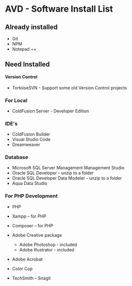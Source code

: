 
# AVD - Software Install List
## Already installed
- Git
- NPM 
- Notepad ++

## Need Installed

#### Version Control
- TortoiseSVN - Support some old Version Control projects

### For Local
- ColdFusion Server - Developer Edition
### IDE's
- ColdFusion Builder
- Visual Studio Code
- Dreamweaver
### Database
- Microsoft SQL Server Management Management Studio
- Oracle SQL Developer - unzip to a folder
- Oracle SQL Developer Data Modeler - unzip to a folder
- Aqua Data Studio

### For PHP Development
- PHP
- Xampp – for PHP
- Composer – for PHP

- Adobe Creative package
	- Adobe Photoshop - included
	- Adobe Illustrator - included
- Adobe Acrobat
- Color Cop
-  TechSmith – Snagit
